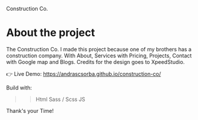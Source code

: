 Construction Co.

# About the project
The Construction Co.
I made this project because one of my brothers has a construction company.
With About, Services with Pricing, Projects, Contact with Google map and Blogs.
Credits for the design goes to XpeedStudio. 

👉 Live Demo: https://andrascsorba.github.io/construction-co/

Build with:
>> Html
>> Sass / Scss
>> JS

Thank's your Time! 

